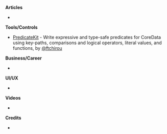 
**Articles**

* 

**Tools/Controls**

* [PredicateKit](https://github.com/ftchirou/PredicateKit) -  Write expressive and type-safe predicates for CoreData using key-paths, comparisons and logical operators, literal values, and functions, by [@ftchirou](https://twitter.com/ftchirou)

**Business/Career**

* 

**UI/UX**

* 

**Videos**

* 

**Credits**

* 
